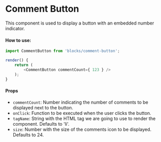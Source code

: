 Comment Button
=========

This component is used to display a button with an embedded number indicator.

#### How to use:

```js
import CommentButton from 'blocks/comment-button';

render() {
	return (
		<CommentButton commentCount={ 123 } />
	);
}
```

#### Props

* `commentCount`: Number indicating the number of comments to be displayed next to the button.
* `onClick`: Function to be executed when the user clicks the button.
* `tagName`: String with the HTML tag we are going to use to render the component. Defaults to 'li'.
* `size`: Number with the size of the comments icon to be displayed. Defaults to 24.
